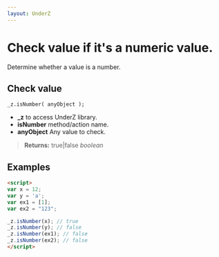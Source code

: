 ```yaml
---
layout: UnderZ
---
```

# Check value if it's a numeric value.
Determine whether a value is a number.

## Check value
`_z.isNumber( anyObject );`

* **_z** to access UnderZ library.
* **isNumber** method/action name.
* **anyObject** Any value to check.

> **Returns:** true|false _boolean_

## Examples

```html
<script>
var x = 12;
var y = 'a';
var ex1 = [1];
var ex2 = "123";

_z.isNumber(x); // true
_z.isNumber(y); // false
_z.isNumber(ex1); // false 
_z.isNumber(ex2); // false
</script>

```
